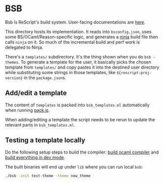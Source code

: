 # BSB

Bsb is ReScript's build system. User-facing documentations are [here](https://rescript-lang.org/docs/manual/latest/build-overview).

This directory hosts its implementation. It reads into `bsconfig.json`, uses some BS/OCaml/Reason-specific logic, and generates a [ninja](https://ninja-build.org) build file then calls `ninja` on it. So much of the incremental build and perf work is delegated to Ninja.

There's a `templates/` subdirectory. It's the thing shown when you do `bsb -themes`. To generate a template for the user, it basically picks the chosen template from `templates/` and copy pastes it into the destined user directory while substituting some strings in those templates, like `${rescript:proj-version}` in the `package.json`s. 

## Add/edit a template

The content of `templates` is packed into `bsb_templates.ml` automatically when running [pack.js](../../scripts/pack.js).

When adding/editing a template the script needs to be rerun to update the relevant parts in `bsb_templates.ml`. 

## Testing a template locally

Do the following setup steps to build the compiler: [build ocaml compiler](https://github.com/rescript-lang/rescript-compiler/blob/master/CONTRIBUTING.md#build-the-vendored-ocaml-compiler) and [build everything in dev mode](https://github.com/rescript-lang/rescript-compiler/blob/master/CONTRIBUTING.md#build-everything-in-dev-mode-using-vendored-compiler).

The built binaries will end up under `lib` where you can run local `bsb`:

```sh
./bsb -init test-theme -theme new_theme
```
